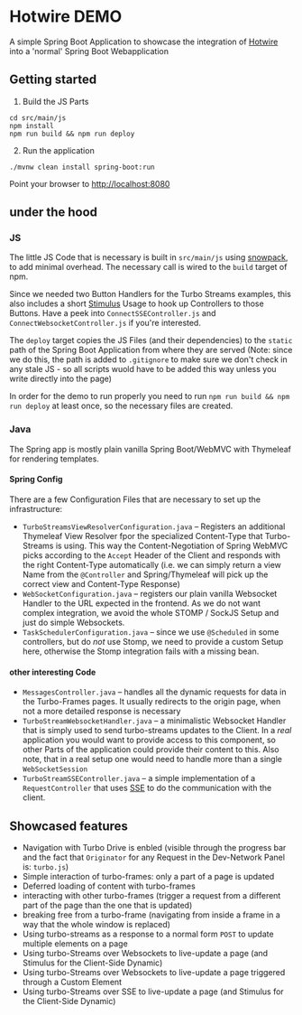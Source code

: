 # Hotwire DEMO
A simple Spring Boot Application to showcase the integration of [Hotwire](https://hotwire.dev) into a 'normal' Spring Boot Webapplication

## Getting started

1. Build the JS Parts
```
cd src/main/js
npm install
npm run build && npm run deploy
```

2. Run the application
```
./mvnw clean install spring-boot:run
```

Point your browser to [http://localhost:8080](http://localhost:8080)

## under the hood

### JS

The little JS Code that is necessary is built in `src/main/js` using [snowpack](https://snowpack.dev), to add minimal overhead. The necessary call is wired to the `build` target of npm.

Since we needed two Button Handlers for the Turbo Streams examples, this also includes a short [Stimulus](https://stimulus.hotwire.dev/) Usage to hook up Controllers to those Buttons. Have a peek into `ConnectSSEController.js` and `ConnectWebsocketController.js` if you're interested.

The `deploy` target copies the JS Files (and their dependencies) to the `static` path of the Spring Boot Application from where they are served (Note: since we do this, the path is added to `.gitignore` to make sure we don't check in any stale JS - so all scripts wuold have to be added this way unless you write directly into the page)

In order for the demo to run properly you need to run `npm run build && npm run deploy` at least once, so the necessary files are created.


### Java

The Spring app is mostly plain vanilla Spring Boot/WebMVC with Thymeleaf for rendering templates.


#### Spring Config

There are a few Configuration Files that are necessary to set up the infrastructure:

- `TurboStreamsViewResolverConfiguration.java` – Registers an additional Thymeleaf View Resolver fpor the specialized Content-Type that Turbo-Streams is using. This way the Content-Negotiation of Spring WebMVC picks according to the `Accept` Header of the Client and responds with the right Content-Type automatically (i.e. we can simply return a view Name from the `@Controller` and Spring/Thymeleaf will pick up the correct view and Content-Type Response)
- `WebSocketConfiguration.java` – registers our plain vanilla Websocket Handler to the URL expected in the frontend. As we do not want complex integration, we avoid the whole STOMP / SockJS Setup and just do simple Websockets.
- `TaskSchedulerConfiguration.java` – since we use `@Scheduled` in some controllers, but do _not_ use Stomp, we need to provide a custom Setup here, otherwise the Stomp integration fails with a missing bean.

#### other interesting Code

- `MessagesController.java` – handles all the dynamic requests for data in the Turbo-Frames pages. It usually redirects to the origin page, when not a more detailed response is necessary
- `TurboStreamWebsocketHandler.java` – a minimalistic Websocket Handler that is simply used to send turbo-streams updates to the Client. In a _real_ application you would want to provide access to this component, so other Parts of the application could provide their content to this. Also note, that in a real setup one would need to handle more than a single `WebSocketSession`
- `TurboStreamSSEController.java` – a simple implementation of a `RequestController` that uses [SSE](https://developer.mozilla.org/en-US/docs/Web/API/Server-sent_events) to do the communication with the client.

## Showcased features

- Navigation with Turbo Drive is enbled (visible through the progress bar and the fact that `Originator` for any Request in the Dev-Network Panel is: `turbo.js`)
- Simple interaction of turbo-frames: only a part of a page is updated
- Deferred loading of content with turbo-frames
- interacting with other turbo-frames (trigger a request from a different part of the page than the one that is updated)
- breaking free from a turbo-frame (navigating from inside a frame in a way that the whole window is replaced)
- Using turbo-streams as a response to a normal form `POST` to update multiple elements on a page
- Using turbo-Streams over Websockets to live-update a page (and Stimulus for the Client-Side Dynamic)
- Using turbo-Streams over Websockets to live-update a page triggered through a Custom Element
- Using turbo-Streams over SSE to live-update a page (and Stimulus for the Client-Side Dynamic)

